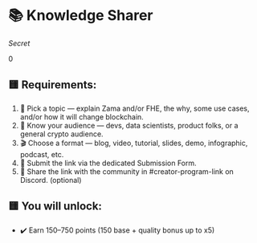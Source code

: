 # 📚 Knowledge Sharer

_Secret_

0

## 🟨 Requirements:
1. 🎯 Pick a topic — explain Zama and/or FHE, the why, some use cases, and/or how it will change blockchain.
2. 👥 Know your audience — devs, data scientists, product folks, or a general crypto audience.
3. 🎬 Choose a format — blog, video, tutorial, slides, demo, infographic, podcast, etc.
5. 🔗 Submit the link via the dedicated Submission Form.
6. 💬 Share the link with the community in #creator-program-link on Discord. (optional)

## 🟨 You will unlock:
- ✔️ Earn 150–750 points (150 base + quality bonus up to x5)
